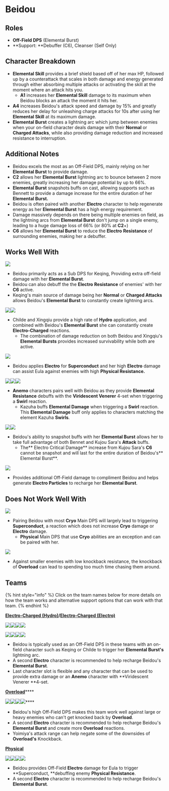 # Beidou

## Roles

* **Off-Field DPS** (Elemental Burst)
* **Support: **Debuffer (C6), Cleanser (Self Only)

## Character Breakdown

* **Elemental Skill** provides a brief shield based off of her max HP, followed up by a counterattack that scales in both damage and energy generated through either absorbing multiple attacks or activating the skill at the moment where an attack hits you.
  * **A1** increases her **Elemental Skill** damage to its maximum when Beidou blocks an attack the moment it hits her.
* **A4** increases Beidou's attack speed and damage by 15% and greatly reduces her delay for unleashing charge attacks for 10s after using her **Elemental Skill** at its maximum damage.
* **Elemental Burst** creates a lightning arc which jump between enemies when your on-field character deals damage with their **Normal** or **Charged Attacks**, while also providing damage reduction and increased resistance to interruption.

## Additional Notes

* Beidou excels the most as an Off-Field DPS, mainly relying on her **Elemental Burst** to provide damage.
* **C2** allows her **Elemental Burst** lightning arc to bounce between 2 more enemies, greatly increasing her damage potential by up to 66%.
* **Elemental Burst** snapshots buffs on cast, allowing supports such as Bennett to provide a damage increase for the entire duration of her **Elemental Burst.**
* Beidou is often paired with another **Electro** character to help regenerate energy as her **Elemental Burst** has a high energy requirement.
* Damage massively depends on there being multiple enemies on field, as the lightning arcs from **Elemental Burst** don't jump on a single enemy, leading to a huge damage loss of 66% (or 80% at **C2**+)
* **C6** allows her **Elemental Burst** to reduce the **Electro** **Resistance** of surrounding enemies, making her a debuffer.

## Works Well With

![](../../.gitbook/assets/UI\_AvatarIcon\_Keqing.png)

* Beidou primarily acts as a Sub DPS for Keqing, Providing extra off-field damage with her **Elemental Burst**.
* Beidou can also debuff the the **Electro** **Resistance** of enemies' with her **C6** active.
* Keqing's main source of damage being her **Normal** or **Charged Attacks** allows Beidou's **Elemental Burst** to constantly create lightning arcs.

![](../../.gitbook/assets/ui\_avataricon\_tartaglia.png)![](../../.gitbook/assets/UI\_AvatarIcon\_Xingqiu.png)

* Childe and Xingqiu provide a high rate of **Hydro** application, and combined with Beidou's **Elemental Burst** she can constantly create **Electro-Charged** reactions.
  * The combination of damage reduction on both Beidou and Xingqiu's **Elemental Bursts** provides increased survivability while both are active.

![](../../.gitbook/assets/UI\_AvatarIcon\_Eula.png)

* Beidou applies **Electro** for **Superconduct** and her high **Electro** damage can assist Eula against enemies with high **Physical Resistance.**

![](../../.gitbook/assets/UI\_AvatarIcon\_Kazuha.png)![](../../.gitbook/assets/UI\_AvatarIcon\_Sucrose.png)![](../../.gitbook/assets/UI\_AvatarIcon\_Jean.png)

* **Anemo** characters pairs well with Beidou as they provide **Elemental Resistance** debuffs with the **Viridescent Venerer** 4-set when triggering a **Swirl** reaction.
  * Kazuha buffs **Elemental Damage** when triggering a **Swirl** reaction. This **Elemental Damage** buff only applies to characters matching the element Kazuha **Swirls**.

![](../../.gitbook/assets/UI\_AvatarIcon\_Bennett.png)![](../../.gitbook/assets/UI\_AvatarIcon\_Sara.png)

* Beidou's ability to snapshot buffs with her **Elemental Burst** allows her to take full advantage of both Bennet and Kujou Sara's **Attack** buffs.
  * The** Electro Critical Damage** increase from Kujou Sara's **C6** cannot be snapshot and will last for the entire duration of Beidou's** Elemental Burst**.

![](../../.gitbook/assets/UI\_AvatarIcon\_Fischl.png)

* Provides additional Off-Field damage to compliment Beidou and helps generate **Electro Particles** to recharge her **Elemental Burst**.

## Does Not Work Well With

![](../../.gitbook/assets/Element\_Cryo.webp)

* Pairing Beidou with most **Cryo** Main DPS will largely lead to triggering **Superconduct**, a reaction which does not increase **Cryo** damage or **Electro** damage.
  * **Physical** Main DPS that use **Cryo** abilities are an exception and can be paired with her.

![](../../.gitbook/assets/Element\_Pyro.webp)

* Against smaller enemies with low knockback resistance, the knockback of **Overload** can lead to spending too much time chasing them around.

## Teams

{% hint style="info" %}
Click on the team names below for more details on how the team works and alternative support options that can work with that team.
{% endhint %}

****[**Electro-Charged (Hydro)**](../../teams/electro-charged-hydro.md)**/**[**Electro-Charged (Electro)**](../../teams/electro-charged.md)****

![](../../.gitbook/assets/UI\_AvatarIcon\_Keqing.png)![](../../.gitbook/assets/UI\_AvatarIcon\_Xingqiu.png)![](../../.gitbook/assets/UI\_AvatarIcon\_Beidou.png)![](../../.gitbook/assets/UI\_AvatarIcon\_Bennett.png)

![](../../.gitbook/assets/ui\_avataricon\_tartaglia.png)![](../../.gitbook/assets/UI\_AvatarIcon\_Beidou.png)![](../../.gitbook/assets/UI\_AvatarIcon\_Fischl.png)![](../../.gitbook/assets/UI\_AvatarIcon\_Bennett.png)

* Beidou is typically used as an Off-Field DPS in these teams with an on-field character such as Keqing or Childe to trigger her **Elemental Burst's** lightning arc.
* A second **Electro** character is recommended to help recharge Beidou's **Elemental Burst**.
* Last character slot is flexible and any character that can be used to provide extra damage or an **Anemo** character with **Viridescent Venerer **4-set.

[**Overload**](../../teams/overload.md)****

****![](../../.gitbook/assets/UI\_AvatarIcon\_Yoimiya.png)****![](../../.gitbook/assets/UI\_AvatarIcon\_Beidou.png)****![](../../.gitbook/assets/UI\_AvatarIcon\_Fischl.png)****![](../../.gitbook/assets/UI\_AvatarIcon\_Bennett.png)****

* Beidou's high Off-Field DPS makes this team work well against large or heavy enemies who can't get knocked back by **Overload**.
* A second **Electro** character is recommended to help recharge Beidou's **Elemental Burst** and create more **Overload** reactions.
* Yoimiya's attack range can help negate some of the downsides of **Overload's** Knockback.

****[**Physical**](../../teams/physical.md)****

![](../../.gitbook/assets/UI\_AvatarIcon\_Eula.png)![](../../.gitbook/assets/UI\_AvatarIcon\_Fischl.png)![](../../.gitbook/assets/UI\_AvatarIcon\_Beidou.png)![](../../.gitbook/assets/UI\_AvatarIcon\_Diona.png)

* Beidou provides Off-Field **Electro** damage for Eula to trigger **Superconduct, **debuffing enemy **Physical Resistance**.
* A second **Electro** character is recommended to help recharge Beidou's **Elemental Burst**.
